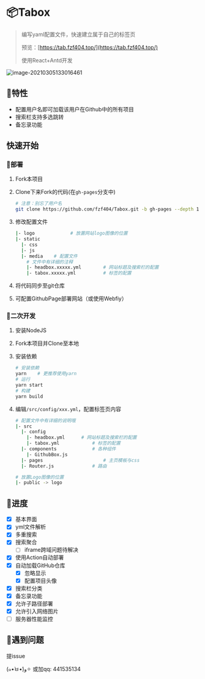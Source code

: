 #  📦Tabox

> 编写yaml配置文件，快速建立属于自己的标签页
>
> 预览：[https://tab.fzf404.top/](https://tab.fzf404.top/)
>
> 使用React+Antd开发

![image-20210305133016461](https://gitee.com/nmdfzf404/Image-hosting/raw/master/2021/20210621104207.png)

## 🚖特性

- 配置用户名即可加载该用户在Github中的所有项目
- 搜索栏支持多选跳转
- 备忘录功能

## 快速开始

### 🚀部署

1. Fork本项目
2. Clone下来Fork的代码(在`gh-pages`分支中)

    ```bash
    # 注意：别忘了用户名
    git clone https://github.com/fzf404/Tabox.git -b gh-pages --depth 1
    ```

3. 修改配置文件

    ```bash
    |- logo				# 放置网站logo图像的位置
    |- static
      |- css
      |- js
      |- media    # 配置文件
        # 文件中有详细的注释
        |- headbox.xxxxx.yml		# 网站标题及搜索栏的配置
        |- tabox.xxxxx.yml			# 标签的配置
    ```

4. 将代码同步至git仓库

5. 可配置GithubPage部署网站（或使用Webfiy）

### 🚕二次开发

1. 安装NodeJS
2. Fork本项目并Clone至本地
3. 安装依赖

    ```bash
    # 安装依赖
    yarn	# 更推荐使用yarn
    # 运行
    yarn start
    # 构建
    yarn build
    ```

4. 编辑`/src/config/xxx.yml`，配置标签页内容

    ```bash
    # 配置文件中有详细的说明哦
    |- src
      |- config
        |- headbox.yml		# 网站标题及搜索栏的配置
        |- tabox.yml			# 标签的配置
      |- components				# 各种组件
        |- GithubBox.js
      |- pages						# 主页模板与css
      |- Router.js				# 路由

    # 放置Logo图像的位置
    |- public -> logo

    ```


## 🚟进度

- [x] 基本界面
- [x] yml文件解析
- [x] 多重搜索
- [x] 搜索聚合 
  - [ ] iframe跨域问题待解决
- [x] 使用Action自动部署
- [x] 自动加载GitHub仓库
  - [x] 忽略显示
  - [x] 配置项目头像
- [x] 搜索栏分类
- [x] 备忘录功能
- [x] 允许子路径部署
- [x] 允许引入网络图片
- [ ]  服务器性能监控

## 🚨遇到问题

提issue

(๑•̀ㅂ•́)و✧  或加qq: 441535134 
